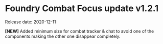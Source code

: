 # Foundry Combat Focus update v1.2.1

Release date: 2020-12-11

**[NEW]** Added minimum size for combat tracker & chat to avoid one of the components 
making the other one disappear completely. 
